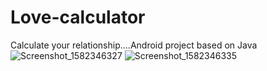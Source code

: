 # Love-calculator
Calculate your relationship....Android project based on Java
![Screenshot_1582346327](https://user-images.githubusercontent.com/43193341/75086779-eaede480-555d-11ea-8bdf-cd91fca11bf4.png)
![Screenshot_1582346335](https://user-images.githubusercontent.com/43193341/75086784-f214f280-555d-11ea-8c24-7c86536e045b.png)
